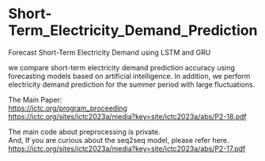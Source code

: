 # Short-Term_Electricity_Demand_Prediction
Forecast Short-Term Electricity Demand using LSTM and GRU

we compare short-term electricity demand prediction accuracy using forecasting models based on artificial intelligence. In addition, we perform electricity demand prediction for the summer period with large fluctuations.

The Main Paper:
<br/><https://ictc.org/program_proceeding><br/>
<https://ictc.org/sites/ictc2023a/media?key=site/ictc2023a/abs/P2-18.pdf><br/>

The main code about preprocessing is private.<br/>
And, If you are curious about the seq2seq model, please refer here.
<https://ictc.org/sites/ictc2023a/media?key=site/ictc2023a/abs/P2-17.pdf><br/>
